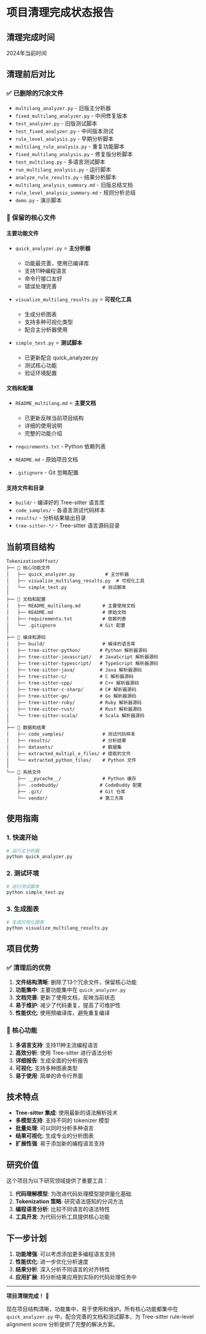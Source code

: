 # 项目清理完成状态报告

## 清理完成时间
2024年当前时间

## 清理前后对比

### ✅ 已删除的冗余文件
- `multilang_analyzer.py` - 旧版主分析器
- `fixed_multilang_analyzer.py` - 中间修复版本
- `test_analyzer.py` - 旧版测试脚本
- `test_fixed_analyzer.py` - 中间版本测试
- `rule_level_analysis.py` - 早期分析脚本
- `multilang_rule_analysis.py` - 重复功能脚本
- `fixed_multilang_analysis.py` - 修复版分析脚本
- `test_multilang.py` - 多语言测试脚本
- `run_multilang_analysis.py` - 运行脚本
- `analyze_rule_results.py` - 结果分析脚本
- `multilang_analysis_summary.md` - 旧版总结文档
- `rule_level_analysis_summary.md` - 规则分析总结
- `demo.py` - 演示脚本

### 🎯 保留的核心文件

#### 主要功能文件
- `quick_analyzer.py` ⭐ **主分析器**
  - 功能最完善，使用已编译库
  - 支持11种编程语言
  - 命令行接口友好
  - 错误处理完善

- `visualize_multilang_results.py` ⭐ **可视化工具**
  - 生成分析图表
  - 支持多种可视化类型
  - 配合主分析器使用

- `simple_test.py` ⭐ **测试脚本**
  - 已更新配合 quick_analyzer.py
  - 测试核心功能
  - 验证环境配置

#### 文档和配置
- `README_multilang.md` ⭐ **主要文档**
  - 已更新反映当前项目结构
  - 详细的使用说明
  - 完整的功能介绍

- `requirements.txt` - Python 依赖列表
- `README.md` - 原始项目文档
- `.gitignore` - Git 忽略配置

#### 支持文件和目录
- `build/` - 编译好的 Tree-sitter 语言库
- `code_samples/` - 各语言测试代码样本
- `results/` - 分析结果输出目录
- `tree-sitter-*/` - Tree-sitter 语言源码目录

## 当前项目结构

```
TokenizationOffset/
├── 🎯 核心功能文件
│   ├── quick_analyzer.py           # 主分析器
│   ├── visualize_multilang_results.py  # 可视化工具
│   └── simple_test.py             # 测试脚本
│
├── 📖 文档和配置
│   ├── README_multilang.md        # 主要使用文档
│   ├── README.md                  # 原始文档
│   ├── requirements.txt           # 依赖列表
│   └── .gitignore                # Git 配置
│
├── 🔧 编译和源码
│   ├── build/                     # 编译的语言库
│   ├── tree-sitter-python/       # Python 解析器源码
│   ├── tree-sitter-javascript/   # JavaScript 解析器源码
│   ├── tree-sitter-typescript/   # TypeScript 解析器源码
│   ├── tree-sitter-java/         # Java 解析器源码
│   ├── tree-sitter-c/            # C 解析器源码
│   ├── tree-sitter-cpp/          # C++ 解析器源码
│   ├── tree-sitter-c-sharp/      # C# 解析器源码
│   ├── tree-sitter-go/           # Go 解析器源码
│   ├── tree-sitter-ruby/         # Ruby 解析器源码
│   ├── tree-sitter-rust/         # Rust 解析器源码
│   └── tree-sitter-scala/        # Scala 解析器源码
│
├── 📁 数据和结果
│   ├── code_samples/              # 测试代码样本
│   ├── results/                   # 分析结果
│   ├── datasets/                  # 数据集
│   ├── extracted_multipl_e_files/ # 提取的文件
│   └── extracted_python_files/    # Python 文件
│
└── 🔧 系统文件
    ├── __pycache__/               # Python 缓存
    ├── .codebuddy/               # CodeBuddy 配置
    ├── .git/                     # Git 仓库
    └── vendor/                   # 第三方库
```

## 使用指南

### 1. 快速开始
```bash
# 运行主分析器
python quick_analyzer.py
```

### 2. 测试环境
```bash
# 运行测试脚本
python simple_test.py
```

### 3. 生成图表
```bash
# 生成可视化图表
python visualize_multilang_results.py
```

## 项目优势

### ✅ 清理后的优势
1. **文件结构清晰**: 删除了13个冗余文件，保留核心功能
2. **功能集中**: 主要功能集中在 `quick_analyzer.py`
3. **文档完善**: 更新了使用文档，反映当前状态
4. **易于维护**: 减少了代码重复，提高了可维护性
5. **性能优化**: 使用预编译库，避免重复编译

### 🎯 核心功能
1. **多语言支持**: 支持11种主流编程语言
2. **高效分析**: 使用 Tree-sitter 进行语法分析
3. **详细报告**: 生成全面的分析报告
4. **可视化**: 支持多种图表类型
5. **易于使用**: 简单的命令行界面

## 技术特点

- **Tree-sitter 集成**: 使用最新的语法解析技术
- **多模型支持**: 支持不同的 tokenizer 模型
- **批量处理**: 可以同时分析多种语言
- **结果可视化**: 生成专业的分析图表
- **扩展性强**: 易于添加新的编程语言支持

## 研究价值

这个项目为以下研究领域提供了重要工具：

1. **代码理解模型**: 为改进代码处理模型提供量化基础
2. **Tokenization 策略**: 研究语法感知的分词方法
3. **编程语言分析**: 比较不同语言的语法特性
4. **工具开发**: 为代码分析工具提供核心功能

## 下一步计划

1. **功能增强**: 可以考虑添加更多编程语言支持
2. **性能优化**: 进一步优化分析速度
3. **结果分析**: 深入分析不同语言的对齐特性
4. **应用扩展**: 将分析结果应用到实际的代码处理任务中

---

**项目清理完成！** 🎉

现在项目结构清晰，功能集中，易于使用和维护。所有核心功能都集中在 `quick_analyzer.py` 中，配合完善的文档和测试脚本，为 Tree-sitter rule-level alignment score 分析提供了完整的解决方案。